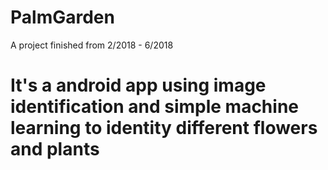 # PalmGarden
A project finished from 2/2018 - 6/2018
# It's a android app using image identification and simple machine learning to identity different flowers and plants
